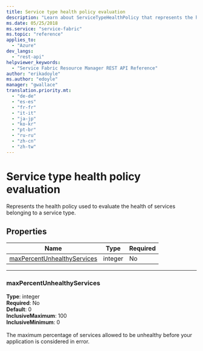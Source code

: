 ```yaml
---
title: Service type health policy evaluation
description: "Learn about ServiceTypeHealthPolicy that represents the health policy used to evaluate the health of services belonging to a service type."
ms.date: 05/25/2018
ms.service: "service-fabric"
ms.topic: "reference"
applies_to: 
  - "Azure"
dev_langs: 
  - "rest-api"
helpviewer_keywords: 
  - "Service Fabric Resource Manager REST API Reference"
author: "erikadoyle"
ms.author: "edoyle"
manager: "gwallace"
translation.priority.mt: 
  - "de-de"
  - "es-es"
  - "fr-fr"
  - "it-it"
  - "ja-jp"
  - "ko-kr"
  - "pt-br"
  - "ru-ru"
  - "zh-cn"
  - "zh-tw"
---
```

# Service type health policy evaluation

Represents the health policy used to evaluate the health of services belonging to a service type.


## Properties
| Name | Type | Required |
| --- | --- | --- |
| [maxPercentUnhealthyServices](#maxpercentunhealthyservices) | integer | No |

____
### maxPercentUnhealthyServices
__Type__: integer <br/>
__Required__: No<br/>
__Default__: 0 <br/>
__InclusiveMaximum__: 100 <br/>
__InclusiveMinimum__: 0 <br/>
<br/>
The maximum percentage of services allowed to be unhealthy before your application is considered in error.


